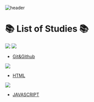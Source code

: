 ![header](https://capsule-render.vercel.app/api?type=waving&color=auto&height=200&section=header&text=Geun's%20TIL&fontSize=50&animation=fadeIn&fontAlignY=38&desc=Welcome%20to%20my%20TIL%20&descAlignY=51&descAlign=62)


# 📚 List of Studies 📚

<img src="https://img.shields.io/badge/git-F05032?style=for-the-badge&logo=Git&logoColor=white"> <img src="https://img.shields.io/badge/github-181717?style=for-the-badge&logo=Github&logoColor=white"> 

* [Git&Github](https://github.com/kmingeun/TIL/blob/main/git%20%26%20github/git%26github.md)

<img src="https://img.shields.io/badge/html-E34F26?style=for-the-badge&logo=html5&logoColor=white"> 

* [HTML](https://github.com/kmingeun/TIL/blob/main/HTML/HTML.md)

<img src="https://img.shields.io/badge/javascript-F7DF1E?style=for-the-badge&logo=javascript&logoColor=white"> 

* [JAVASCRIPT](https://github.com/kmingeun/TIL/tree/main/JavaScript)
